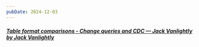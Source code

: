 ```yaml
---
pubDate: 2024-12-03
---
```


##### [Table format comparisons - Change queries and CDC — Jack Vanlightly by Jack Vanlightly](https://jack-vanlightly.com/blog/2024/9/19/table-format-comparisons-change-queries-and-cdc)